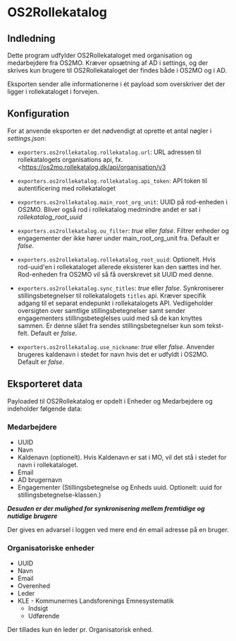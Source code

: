 # OS2Rollekatalog

## Indledning

Dette program udfylder OS2Rollekataloget med organisation og
medarbejdere fra OS2MO. Kræver opsætning af AD i settings, og der
skrives kun brugere til OS2Rollekataloget der findes både i OS2MO og i
AD.

Eksporten sender alle informationerne i ét payload som overskriver det
der ligger i rollekataloget i forvejen.

## Konfiguration

For at anvende eksporten er det nødvendigt at oprette et antal nøgler i
_settings.json_:

- `exporters.os2rollekatalog.rollekatalog.url`: URL adressen til
  rollekatalogets organisations api, fx.
  <https://os2mo.rollekatalog.dk/api/organisation/v3

- `exporters.os2rollekatalog.rollekatalog.api_token`: API token til
  autentificering med rollekataloget

- `exporters.os2rollekatalog.main_root_org_unit`: UUID på
  rod-enheden i OS2MO. Bliver også rod i rollekatalog medmindre
  andet er sat i _rollekatalog_root_uuid_

- `exporters.os2rollekatalog.ou_filter`: _true_ eller _false_.
  Filtrer enheder og engagementer der ikke hører under
  main_root_org_unit fra. Default er _false_.

- `exporters.os2rollekatalog.rollekatalog_root_uuid`: Optionelt. Hvis rod-uuid'en i rollekataloget allerede eksisterer kan den sættes ind her. Rod-enheden fra OS2MO vil så få overskrevet sit UUID med denne.

- `exporters.os2rollekatalog.sync_titles`: _true_ eller _false_.
  Synkroniserer stillingsbetegnelser til rollekatalogets `titles` api. Kræver specifik adgang til et separat endepunkt i rollekatalogets API. Vedligeholder oversigten over samtlige stillingsbetegnelser samt sender engagementers stillingsbeteglelses uuid med så de kan knyttes sammen. Er denne slået fra sendes stillingsbetegnelser kun som tekst-felt. Default er _false_.

- `exporters.os2rollekatalog.use_nickname`: _true_ eller _false_.
  Anvender brugeres kaldenavn i stedet for navn hvis det er udfyldt i OS2MO. Default er _false_.

## Eksporteret data

Payloaded til OS2Rollekatalog er opdelt i Enheder og Medarbejdere og
indeholder følgende data:

### Medarbejdere

- UUID
- Navn
- Kaldenavn (optionelt). Hvis Kaldenavn er sat i MO, vil det stå i stedet for navn i rollekataloget.
- Email
- AD brugernavn
- Engagementer (Stillingsbetegnelse og Enheds uuid. Optionelt: uuid for stillingsbetegnelse-klassen.)

**_Desuden er der mulighed for synkronisering mellem fremtidige og nutidige brugere_**

Der gives en advarsel i loggen ved mere end én email adresse på en
bruger.

### Organisatoriske enheder

- UUID
- Navn
- Email
- Overenhed
- Leder
- KLE - Kommunernes Landsforenings Emnesystematik
  - Indsigt
  - Udførende

Der tillades kun én leder pr. Organisatorisk enhed.
